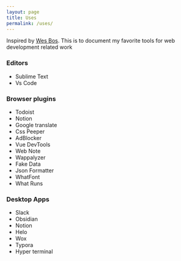 ```yaml
---
layout: page
title: Uses
permalink: /uses/
---
```


<div class="w-full md:w-3/4 mx-auto text-3xl font-bold my-10 py-8 px-6 bg-indigo-800 text-white rounded-lg">Inspired by
  <a href="https://wesbos.com/uses" target="_blank">Wes Bos</a>. This is to document my favorite tools for web development related work</div>
  
    

<h3 class="mt-16"> Editors</h3>

- Sublime Text 
- Vs Code
  
    

<h3 class="mt-16"> Browser plugins  </h3>

- Todoist
- Notion
- Google translate
- Css Peeper 
- AdBlocker
- Vue DevTools 
- Web Note 
- Wappalyzer
- Fake Data 
- Json Formatter 
- WhatFont
- What Runs   
    
  
  

<h3 class="mt-16"> Desktop Apps</h3>
  
- Slack
- Obsidian
- Notion
- Helo 
- Wox
- Typora
- Hyper terminal






